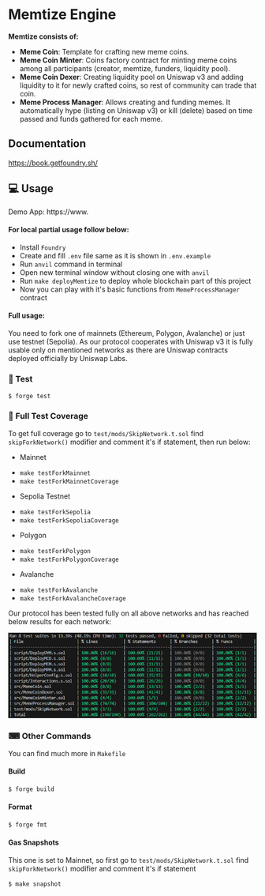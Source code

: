 # Memtize Engine

**Memtize consists of:**

-   **Meme Coin**: Template for crafting new meme coins.
-   **Meme Coin Minter**: Coins factory contract for minting meme coins among all participants (creator, memtize, funders, liquidity pool).
-   **Meme Coin Dexer**: Creating liquidity pool on Uniswap v3 and adding liquidity to it for newly crafted coins, so rest of community can trade that coin.
-   **Meme Process Manager**: Allows creating and funding memes. It automatically hype (listing on Uniswap v3) or kill (delete) based on time passed and funds gathered for each meme.

## Documentation

https://book.getfoundry.sh/

## 💻 Usage

Demo App: https://www.

#### For local partial usage follow below:

-   Install `Foundry`
-   Create and fill `.env` file same as it is shown in `.env.example`
-   Run `anvil` command in terminal
-   Open new terminal window without closing one with `anvil`
-   Run `make deployMemtize` to deploy whole blockchain part of this project
-   Now you can play with it's basic functions from `MemeProcessManager` contract

#### Full usage:

You need to fork one of mainnets (Ethereum, Polygon, Avalanche) or just use testnet (Sepolia). As our protocol cooperates with Uniswap v3 it is fully usable only on mentioned networks as there are Uniswap contracts deployed officially by Uniswap Labs.

### 🧪 Test

```shell
$ forge test
```

### 🧪 Full Test Coverage

To get full coverage go to `test/mods/SkipNetwork.t.sol` find `skipForkNetwork()` modifier and comment it's if statement, then run below:

-   Mainnet

*   `make testForkMainnet`
*   `make testForkMainnetCoverage`

-   Sepolia Testnet

*   `make testForkSepolia`
*   `make testForkSepoliaCoverage`

-   Polygon

*   `make testForkPolygon`
*   `make testForkPolygonCoverage`

-   Avalanche

*   `make testForkAvalanche`
*   `make testForkAvalancheCoverage`

Our protocol has been tested fully on all above networks and has reached below results for each network:

![Test Coverage](images/tests_coverage.png)

### ⌨ Other Commands

You can find much more in `Makefile`

#### Build

```bash
$ forge build
```

#### Format

```bash
$ forge fmt
```

#### Gas Snapshots

This one is set to Mainnet, so first go to `test/mods/SkipNetwork.t.sol` find `skipForkNetwork()` modifier and comment it's if statement

```bash
$ make snapshot
```

